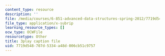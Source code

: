 ```yaml
---
content_type: resource
description: ''
file: /media/courses/6-851-advanced-data-structures-spring-2012/7719d548707d5334a48d006cb51c9757_RecEYrnvGPM.vtt
file_type: application/x-subrip
learning_resource_types: []
ocw_type: OCWFile
resourcetype: Other
title: 3play caption file
uid: 7719d548-707d-5334-a48d-006cb51c9757
---
```

